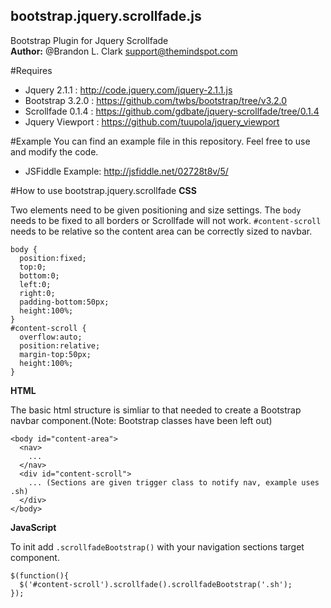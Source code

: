 bootstrap.jquery.scrollfade.js
-
Bootstrap Plugin for Jquery Scrollfade  
<b>Author:</b> @Brandon L. Clark  <support@themindspot.com>

#Requires

* Jquery 2.1.1     : http://code.jquery.com/jquery-2.1.1.js
* Bootstrap 3.2.0  : https://github.com/twbs/bootstrap/tree/v3.2.0
* Scrollfade 0.1.4 : https://github.com/gdbate/jquery-scrollfade/tree/0.1.4
* Jquery Viewport  : https://github.com/tuupola/jquery_viewport

#Example
You can find an example file in this repository.  Feel free to use and modify the code.

* JSFiddle Example: http://jsfiddle.net/02728t8v/5/

#How to use bootstrap.jquery.scrollfade
<b>CSS</b> 

Two elements need to be given positioning and size settings.  The `body` needs to be fixed to all borders or Scrollfade will not work.  `#content-scroll` needs to be relative so the content area can be correctly sized to navbar.
```
body {
  position:fixed;
  top:0;
  bottom:0;
  left:0;
  right:0;
  padding-bottom:50px;
  height:100%;
}
#content-scroll {
  overflow:auto;
  position:relative;
  margin-top:50px;
  height:100%;
}
```
<b>HTML</b>

The basic html structure is simliar to that needed to create a Bootstrap navbar component.(Note: Bootstrap classes have been left out) 
```
<body id="content-area">
  <nav>
    ...
  </nav>
  <div id="content-scroll">
    ... (Sections are given trigger class to notify nav, example uses .sh)
  </div>
</body>
```
<b>JavaScript</b>

To init add `.scrollfadeBootstrap()` with your navigation sections target component. 
```
$(function(){
  $('#content-scroll').scrollfade().scrollfadeBootstrap('.sh');
});
```
